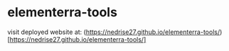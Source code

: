 # elementerra-tools

visit deployed website at: (https://nedrise27.github.io/elementerra-tools/)[https://nedrise27.github.io/elementerra-tools/]
